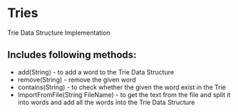 # Tries
Trie Data Structure Implementation

## Includes following methods:
* add(String) - to add a word to the Trie Data Structure
* remove(String) - remove the given word
* contains(String) - to check whether the given the word exist in the Trie
* ImportFromFile(String FileName) - to get the text from the file and split it into words and add all the words into the Trie Data Structure
